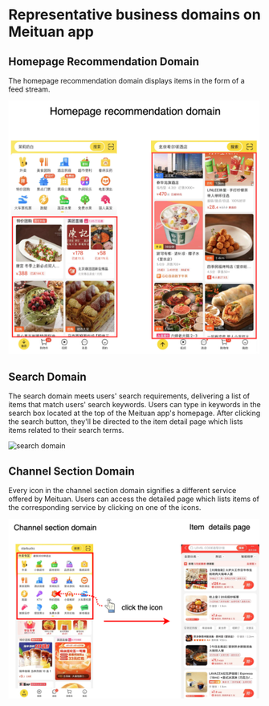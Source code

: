 #  Representative business domains on Meituan app

## Homepage Recommendation Domain
The homepage recommendation domain displays items in the form of a feed stream.

<img src="https://github.com/Huanglei66/EXIT-Supply/blob/main/Figures/rec-domains.png" alt="rec domain" width="500" height="auto">


## Search Domain
The search domain meets users' search requirements, delivering a list of items that match users' search keywords. Users can type in keywords in the search box located at the top of the Meituan app's homepage. After clicking the search button, they'll be directed to the item detail page which lists items related to their search terms.

<img src="https://github.com/Huanglei66/EXIT-Supply/blob/main/Figures/search-domains.png" alt="search domain" width="500" height="auto">


## Channel Section Domain
Every icon in the channel section domain signifies a different service offered by Meituan. Users can access the detailed page which lists items of the corresponding service by clicking on one of the icons. 

<img src="https://github.com/Huanglei66/EXIT-Supply/blob/main/Figures/channel-section-domain.png" alt="channel domain" width="500" height="auto">
